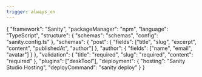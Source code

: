 ```yaml
---
trigger: always_on
---
```


{
  "framework": "Sanity",
  "packageManager": "npm",
  "language": "TypeScript",
  "structure": {
    "schemas": "schemas",
    "config": "sanity.config.ts"
  },
  "schemas": {
    "post": {
      "fields": ["title", "slug", "excerpt", "content", "publishedAt", "author"]
    },
    "author": {
      "fields": ["name", "email", "avatar"]
    }
  },
  "validation": {
    "title": "required",
    "slug": "required",
    "content": "required"
  },
  "plugins": ["deskTool"],
  "deployment": {
    "hosting": "Sanity Studio Hosting",
    "deployCommand": "sanity deploy"
  }
}